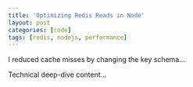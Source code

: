 ```yaml
---
title: 'Optimizing Redis Reads in Node'
layout: post
categories: [code]
tags: [redis, nodejs, performance]
---
```


I reduced cache misses by changing the key schema...

<!--more-->

Technical deep-dive content...
